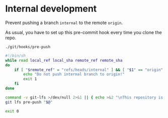 # Internal development

Prevent pushing a branch `internal` to the remote `origin`.

As usual, you have to set up this pre-commit hook every time you clone the repo.

`./git/hooks/pre-push`

```bash
#!/bin/sh
while read local_ref local_sha remote_ref remote_sha
do
	if [ "$remote_ref" = "refs/heads/internal" ] && [ "$1" == "origin" ]; then
		echo "Do not push internal branch to origin!"
		exit 1
	fi
done

command -v git-lfs >/dev/null 2>&1 || { echo >&2 "\nThis repository is configured for Git LFS but 'git-lfs' was not found on your path. If you no longer wish to use Git LFS, remove this hook by deleting '.git/hooks/pre-push'.\n"; exit 2; }
git lfs pre-push "$@"

exit 0
```
